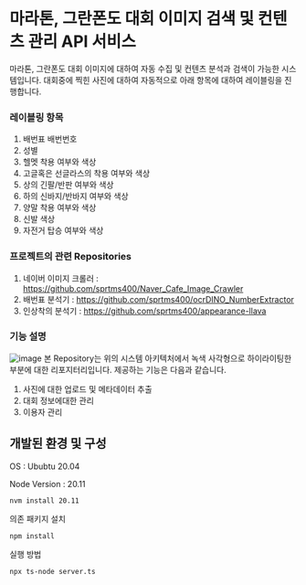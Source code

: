 # 마라톤, 그란폰도 대회 이미지 검색 및 컨텐츠 관리 API 서비스
마라톤, 그란폰도 대회 이미지에 대하여 자동 수집 및 컨텐츠 분석과 검색이 가능한 시스템입니다.
대회중에 찍힌 사진에 대하여 자동적으로 아래 항목에 대하여 레이블링을 진행합니다.

### 레이블링 항목
1. 배번표 배번번호
2. 성별
3. 헬멧 착용 여부와 색상
4. 고글혹은 선글라스의 착용 여부와 색상
5. 상의 긴팔/반판 여부와 색상
6. 하의 신바지/반바지 여부와 색상
7. 양말 착용 여부와 색상
8. 신발 색상
9. 자전거 탑승 여부와 색상

### 프로젝트의 관련 Repositories
1. 네이버 이미지 크롤러 : https://github.com/sprtms400/Naver_Cafe_Image_Crawler
2. 배번표 분석기 : https://github.com/sprtms400/ocrDINO_NumberExtractor
3. 인상착의 분석기 : https://github.com/sprtms400/appearance-llava

### 기능 설명
![image](https://github.com/sprtms400/Granfondo_Photo_Search/assets/26298389/c6dc48a4-7b52-41c6-95f8-1810a8ffb910)
본 Repository는 위의 시스템 아키텍처에서 녹색 사각형으로 하이라이팅한 부분에 대한 리포지터리입니다.
제공하는 기능은 다음과 같습니다.
1. 사진에 대한 업로드 및 메타데이터 추출
2. 대회 정보에대한 관리
3. 이용자 관리

## 개발된 환경 및 구성

OS : Ububtu 20.04

Node Version : 20.11
```
nvm install 20.11
```
의존 패키지 설치
```
npm install
```
실행 방법
```
npx ts-node server.ts
```
